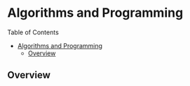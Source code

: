 # Algorithms and Programming

Table of Contents

- [Algorithms and Programming](#algorithms-and-programming)
  - [Overview](#overview)

## Overview
